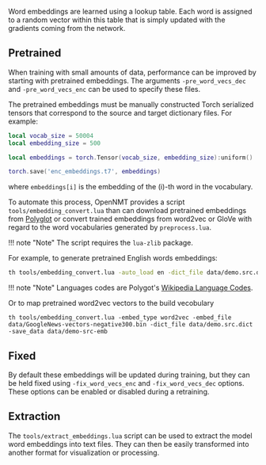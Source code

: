 Word embeddings are learned using a lookup table. Each word is assigned to a random vector within this table that is simply updated with the gradients coming from the network.

## Pretrained

When training with small amounts of data, performance can be improved by starting with pretrained embeddings. The arguments `-pre_word_vecs_dec` and `-pre_word_vecs_enc` can be used to specify these files.

The pretrained embeddings must be manually constructed Torch serialized tensors that correspond to the source and target dictionary files. For example:

```lua
local vocab_size = 50004
local embedding_size = 500

local embeddings = torch.Tensor(vocab_size, embedding_size):uniform()

torch.save('enc_embeddings.t7', embeddings)
```

where `embeddings[i]` is the embedding of the \(i\)-th word in the vocabulary.

To automate this process, OpenNMT provides a script `tools/embedding_convert.lua` than can download pretrained embeddings from [Polyglot](https://pypi.python.org/pypi/polyglot) or convert trained embeddings from word2vec or GloVe with regard to the word vocabularies generated by `preprocess.lua`.

!!! note "Note"
    The script requires the `lua-zlib` package.

For example, to generate pretrained English words embeddings:

```bash
th tools/embedding_convert.lua -auto_load en -dict_file data/demo.src.dict -save_data data/demo-src-emb
```

!!! note "Note"
    Languages codes are Polygot's [Wikipedia Language Codes](https://sites.google.com/site/rmyeid/projects/polyglot).

Or to map pretrained word2vec vectors to the build vecobulary

```
th tools/embedding_convert.lua -embed_type word2vec -embed_file data/GoogleNews-vectors-negative300.bin -dict_file data/demo.src.dict -save_data data/demo-src-emb
```

## Fixed

By default these embeddings will be updated during training, but they can be held fixed using `-fix_word_vecs_enc` and `-fix_word_vecs_dec` options. These options can be enabled or disabled during a retraining.

## Extraction

The `tools/extract_embeddings.lua` script can be used to extract the model word embeddings into text files. They can then be easily transformed into another format for visualization or processing.
